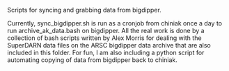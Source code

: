 Scripts for syncing and grabbing data from bigdipper.

Currently, sync_bigdipper.sh is run as a cronjob from chiniak once a day to run archive_ak_data.bash on bigdipper. 
All the real work is done by a collection of bash scripts written by Alex Morris for dealing with the SuperDARN data files on the ARSC bigdipper data archive that are also included in this folder.
For fun, I am also including a python script for automating copying of data from bigdipper back to chiniak.



